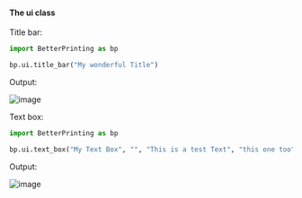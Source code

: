 #### The ui class

Title bar:

```Python
import BetterPrinting as bp

bp.ui.title_bar("My wonderful Title")

```

Output:

![image](https://user-images.githubusercontent.com/83476809/144720416-a9375ad3-013e-4c31-b215-97850f7c1774.png)


Text box:

```Python
import BetterPrinting as bp

bp.ui.text_box("My Text Box", "", "This is a test Text", "this one too", "and me too", "I am a text too")

```

Output:

![image](https://user-images.githubusercontent.com/83476809/144720533-266ecc97-fb8d-441e-8c3c-19ce8306c7b9.png)
